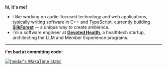**hi, it's me!**

- i like working on audio-focused technology and web applications, typically writing software in C++ and TypeScript. currently building [**SilkForest**](https://www.silkforest.xyz) -- a unique way to create ambience.
- i'm a software engineer at [**Devoted Health**](https://devoted.com), a healthtech startup, architecting the LLM and Member Experience programs.

---

**i'm bad at commiting code:**

[![heidar's WakaTime stats!](https://github-readme-stats.vercel.app/api/wakatime?username=0xsora&layout=compact)](https://github.com/heidaraliy/github-readme-stats)

